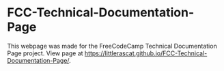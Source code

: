 # FCC-Technical-Documentation-Page
This webpage was made for the FreeCodeCamp Technical Documentation Page project.
View page at https://littlerascat.github.io/FCC-Technical-Documentation-Page/.
